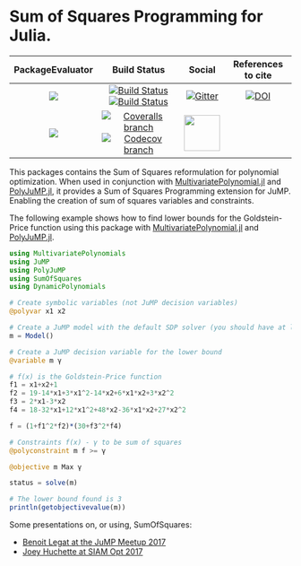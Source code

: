 # Sum of Squares Programming for Julia.

| **PackageEvaluator** | **Build Status** | **Social** | **References to cite** |
|:--------------------:|:----------------:|:----------:|:----------------------:|
| [![][pkg-0.5-img]][pkg-0.5-url] | [![Build Status][build-img]][build-url] [![Build Status][winbuild-img]][winbuild-url] | [![Gitter][gitter-img]][gitter-url] | [![DOI][zenodo-img]][zenodo-url] |
| [![][pkg-0.6-img]][pkg-0.6-url] | [![Coveralls branch][coveralls-img]][coveralls-url] [![Codecov branch][codecov-img]][codecov-url] | [<img src="https://upload.wikimedia.org/wikipedia/en/a/af/Discourse_logo.png" width="64">][discourse-url] | |

This packages contains the Sum of Squares reformulation for polynomial optimization.
When used in conjunction with [MultivariatePolynomial.jl](https://github.com/blegat/MultivariatePolynomials.jl) and [PolyJuMP.jl](https://github.com/JuliaOpt/PolyJuMP.jl), it provides a Sum of Squares Programming extension for JuMP.
Enabling the creation of sum of squares variables and constraints.

The following example shows how to find lower bounds for the Goldstein-Price function using this package with [MultivariatePolynomial.jl](https://github.com/blegat/MultivariatePolynomials.jl) and [PolyJuMP.jl](https://github.com/JuliaOpt/PolyJuMP.jl).

```julia
using MultivariatePolynomials
using JuMP
using PolyJuMP
using SumOfSquares
using DynamicPolynomials

# Create symbolic variables (not JuMP decision variables)
@polyvar x1 x2

# Create a JuMP model with the default SDP solver (you should have at least one installed)
m = Model()

# Create a JuMP decision variable for the lower bound
@variable m γ

# f(x) is the Goldstein-Price function
f1 = x1+x2+1
f2 = 19-14*x1+3*x1^2-14*x2+6*x1*x2+3*x2^2
f3 = 2*x1-3*x2
f4 = 18-32*x1+12*x1^2+48*x2-36*x1*x2+27*x2^2

f = (1+f1^2*f2)*(30+f3^2*f4)

# Constraints f(x) - γ to be sum of squares
@polyconstraint m f >= γ

@objective m Max γ

status = solve(m)

# The lower bound found is 3
println(getobjectivevalue(m))
```

Some presentations on, or using, SumOfSquares:
  * [Benoit Legat at the JuMP Meetup 2017](http://www.juliaopt.org/developersmeetup/legat.pdf)
  * [Joey Huchette at SIAM Opt 2017](https://docs.google.com/presentation/d/1ASfjB1TdLJmYxT0b6rnyGh9eLbMc-66bTOt3_3yvc90/edit?usp=sharing)


[pkg-0.5-img]: http://pkg.julialang.org/badges/SumOfSquares_0.5.svg
[pkg-0.5-url]: http://pkg.julialang.org/?pkg=SumOfSquares
[pkg-0.6-img]: http://pkg.julialang.org/badges/SumOfSquares_0.6.svg
[pkg-0.6-url]: http://pkg.julialang.org/?pkg=SumOfSquares

[build-img]: https://travis-ci.org/JuliaOpt/SumOfSquares.jl.svg?branch=master
[build-url]: https://travis-ci.org/JuliaOpt/SumOfSquares.jl
[winbuild-img]: https://ci.appveyor.com/api/projects/status/o49y96hl1xl5aytn?svg=true
[winbuild-url]: https://ci.appveyor.com/project/JuliaOpt/sumofsquares-jl
[coveralls-img]: https://coveralls.io/repos/github/JuliaOpt/SumOfSquares.jl/badge.svg?branch=master
[coveralls-url]: https://coveralls.io/github/JuliaOpt/SumOfSquares.jl?branch=master
[codecov-img]: http://codecov.io/github/JuliaOpt/SumOfSquares.jl/coverage.svg?branch=master
[codecov-url]: http://codecov.io/github/JuliaOpt/SumOfSquares.jl?branch=master

[gitter-url]: https://gitter.im/JuliaOpt/SumOfSquares.jl?utm_source=share-link&utm_medium=link&utm_campaign=share-link
[gitter-img]: https://badges.gitter.im/JuliaOpt/SumOfSquares.jl.svg
[discourse-url]: https://discourse.julialang.org/c/domain/opt

[zenodo-url]: https://doi.org/10.5281/zenodo.1208672
[zenodo-img]: https://zenodo.org/badge/DOI/10.5281/zenodo.1208672.svg
